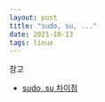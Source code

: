 ```yaml
---
layout: post
title: "sudo, su, ..."
date: 2021-10-13
tags: linux
---
```



참고
- [sudo, su 차이점](https://brownbears.tistory.com/227)

